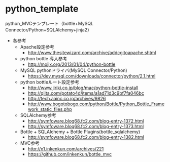 # python_template
python_MVCテンプレート（bottle+MySQL Connector/Python+SQLAlchemy+jinja2）


* 各参考
  * Apache設定参考
    * http://www.thesitewizard.com/archive/addcgitoapache.shtml
  * python bottle 導入参考
    * http://mojix.org/2013/01/04/python-bottle
  * MySQL pythonドライバ(MySQL Connector/Python)
    * https://dev.mysql.com/downloads/connector/python/2.1.html
  * python bottleルート設定参考
    * http://www.jiriki.co.jp/blog/mac/python-bottle-install
    * http://qiita.com/potato4d/items/a1ad71d3c9bf7fa046bc
    * http://tech.aainc.co.jp/archives/9826
    * http://www.bogotobogo.com/python/Bottle/Python_Bottle_Framework_static_files.php
  * SQLAlchemy参考
    * http://symfoware.blog68.fc2.com/blog-entry-1372.html
    * http://symfoware.blog68.fc2.com/blog-entry-1373.html
  * Bottle + SQLAlchemy + Bottle Plugins(bottle_sqlalchemy)
    * http://symfoware.blog68.fc2.com/blog-entry-1382.html
  * MVC参考
    * http://x1.inkenkun.com/archives/221
    * https://github.com/inkenkun/bottle_mvc
